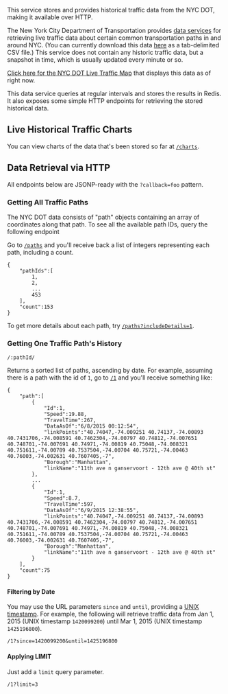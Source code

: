 This service stores and provides historical traffic data from the NYC DOT, making it available over HTTP.

The New York City Department of Transportation provides [data services](http://www.nyc.gov/html/dot/html/about/datafeeds.shtml#realtime) for retrieving live traffic data about certain common transportation paths in and around NYC. (You can currently download this data [here](http://207.251.86.229/nyc-links-cams/LinkSpeedQuery.txt) as a tab-delimited CSV file.) This service does not contain any historic traffic data, but a snapshot in time, which is usually updated every minute or so.

[Click here for the NYC DOT Live Traffic Map](http://nyctmc.org/) that displays this data as of right now.

This data service queries at regular intervals and stores the results in Redis. It also exposes some simple HTTP endpoints for retrieving the stored historical data. 


## Live Historical Traffic Charts

You can view charts of the data that's been stored so far at [`/charts`](charts).

## Data Retrieval via HTTP

All endpoints below are JSONP-ready with the `?callback=foo` pattern.

### Getting All Traffic Paths

The NYC DOT data consists of "path" objects containing an array of coordinates along that path. To see all the available path IDs, query the following endpoint

Go to [`/paths`](paths) and you'll receive back a list of integers representing each path, including a count.

```
{
    "pathIds":[
        1,
        2,
        ...
        453
    ],
    "count":153
}
```

To get more details about each path, try [`/paths?includeDetails=1`](paths?includeDetails=1).

### Getting One Traffic Path's History

    /:pathId/

Returns a sorted list of paths, ascending by date. For example, assuming there is a path with the id of `1`, go to [`/1`](1) and you'll receive something like:


```
{
    "path":[
        {
            "Id":1,
            "Speed":19.88,
            "TravelTime":267,
            "DataAsOf":"6/8/2015 00:12:54",
            "linkPoints":"40.74047,-74.009251 40.74137,-74.00893 40.7431706,-74.008591 40.7462304,-74.00797 40.74812,-74.007651 40.748701,-74.007691 40.74971,-74.00819 40.75048,-74.008321 40.751611,-74.00789 40.7537504,-74.00704 40.75721,-74.00463 40.76003,-74.002631 40.7607405,-7",
            "Borough":"Manhattan",
            "linkName":"11th ave n ganservoort - 12th ave @ 40th st"
        },
        ...
        {
            "Id":1,
            "Speed":8.7,
            "TravelTime":597,
            "DataAsOf":"6/9/2015 12:38:55",
            "linkPoints":"40.74047,-74.009251 40.74137,-74.00893 40.7431706,-74.008591 40.7462304,-74.00797 40.74812,-74.007651 40.748701,-74.007691 40.74971,-74.00819 40.75048,-74.008321 40.751611,-74.00789 40.7537504,-74.00704 40.75721,-74.00463 40.76003,-74.002631 40.7607405,-7",
            "Borough":"Manhattan",
            "linkName":"11th ave n ganservoort - 12th ave @ 40th st"
        }
    ],
    "count":75
}
```

#### Filtering by Date

You may use the URL parameters `since` and `until`, providing a [UNIX timestamp](http://en.wikipedia.org/wiki/Unix_time). For example, the following will retrieve traffic data from Jan 1, 2015 (UNIX timestamp `1420099200`) until Mar 1, 2015 (UNIX timestamp `1425196800`).

    /1?since=1420099200&until=1425196800

#### Applying LIMIT

Just add a `limit` query parameter.

    /1?limit=3
